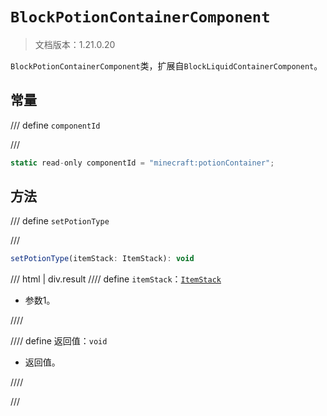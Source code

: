 # `BlockPotionContainerComponent`

> 文档版本：1.21.0.20

`BlockPotionContainerComponent`类，扩展自`BlockLiquidContainerComponent`。

## 常量

/// define
`componentId`


///

```js
static read-only componentId = "minecraft:potionContainer";
```


## 方法

/// define
`setPotionType`


///

```js
setPotionType(itemStack: ItemStack): void
```

/// html | div.result
//// define
`itemStack`：[`ItemStack`](../itemstack.md)

- 参数1。


////

//// define
返回值：`void`

- 返回值。


////

///

